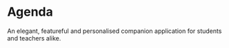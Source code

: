 # Agenda
An elegant, featureful and personalised companion application for students and teachers alike.
